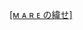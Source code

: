 

[](https://i.ibb.co/SBYdb9h/kmacros-logo-1-1.png)

[[ᴍ ᴀ ʀ ᴇ の緯せ]](https://www.roblox.com/groups/32962130)
